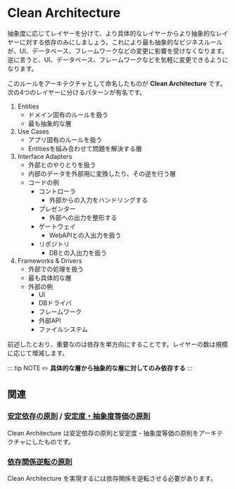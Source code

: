 # Clean Architecture

抽象度に応じてレイヤーを分けて、より具体的なレイヤーからより抽象的なレイヤーに対する依存のみにしましょう。これにより最も抽象的なビジネスルールが、UI、データベース、フレームワークなどの変更に影響を受けなくなります。逆に言うと、UI、データベース、フレームワークなどを気軽に変更できるようになります。

このルールをアーキテクチャとして命名したものが **Clean Architecture** です。次の4つのレイヤーに分けるパターンが有名です。

1. Entities
    - ドメイン固有のルールを扱う
    - 最も抽象的な層
2. Use Cases
    - アプリ固有のルールを扱う
    - Entitiesを組み合わせて問題を解決する層
3. Interface Adapters
    - 外部とのやりとりを扱う
    - 内部のデータを外部用に変換したり、その逆を行う層
    - コードの例
        - コントローラ
            - 外部からの入力をハンドリングする
        - プレゼンター
            - 外部への出力を整形する
        - ゲートウェイ
            - WebAPIとの入出力を扱う
        - リポジトリ
            - DBとの入出力を扱う
4. Frameworks & Drivers
    - 外部での処理を扱う
    - 最も具体的な層
    - 外部の例
        - UI
        - DBドライバ
        - フレームワーク
        - 外部API
        - ファイルシステム

前述したとおり、重要なのは依存を単方向にすることです。レイヤーの数は規模に応じて増減します。

::: tip NOTE
:pencil2: **具体的な層から抽象的な層に対してのみ依存する**
:::

## 関連
### [安定依存の原則](SDP.md) / [安定度・抽象度等価の原則](SAP.md)
Clean Architecture は安定依存の原則と安定度・抽象度等価の原則をアーキテクチャにしたものです。

### [依存関係逆転の原則](DIP.md)
Clean Architecture を実現するには依存関係を逆転させる必要があります。
